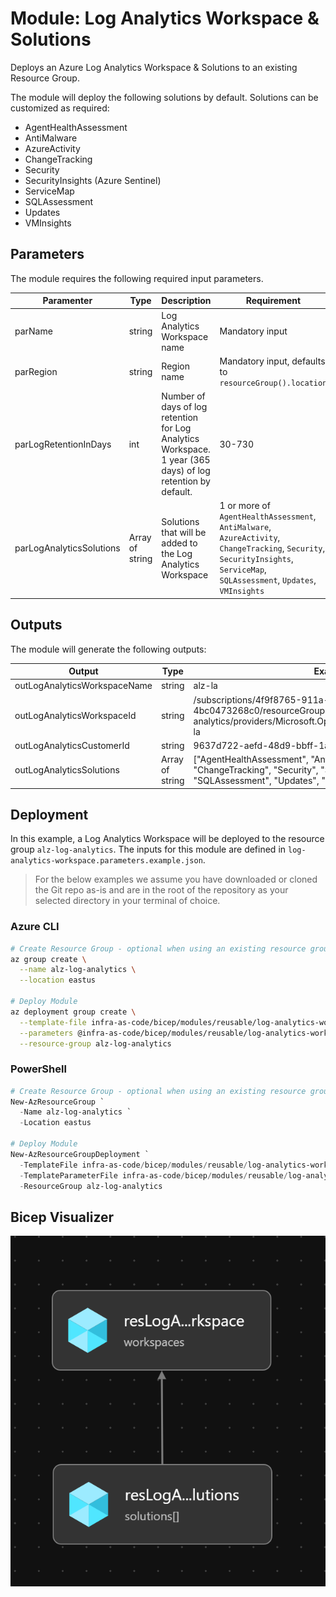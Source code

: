# Module:  Log Analytics Workspace & Solutions

Deploys an Azure Log Analytics Workspace & Solutions to an existing Resource Group.

The module will deploy the following solutions by default.  Solutions can be customized as required:

  * AgentHealthAssessment
  * AntiMalware
  * AzureActivity
  * ChangeTracking
  * Security
  * SecurityInsights (Azure Sentinel)
  * ServiceMap
  * SQLAssessment
  * Updates
  * VMInsights

## Parameters

The module requires the following required input parameters.

 Paramenter | Type | Description | Requirement | Example
----------- | ---- | ----------- | ----------- | -------
parName | string | Log Analytics Workspace name | Mandatory input | `alz-log-analytics`
parRegion | string | Region name | Mandatory input, defaults to `resourceGroup().location` | `eastus`
parLogRetentionInDays | int | Number of days of log retention for Log Analytics Workspace.  1 year (365 days) of log retention by default. | 30-730 | `365`
parLogAnalyticsSolutions | Array of string | Solutions that will be added to the Log Analytics Workspace | 1 or more of `AgentHealthAssessment`, `AntiMalware`, `AzureActivity`, `ChangeTracking`, `Security`, `SecurityInsights`, `ServiceMap`, `SQLAssessment`, `Updates`, `VMInsights` | Empty: `[]`<br />1 Solution: `["SecurityInsights"]`<br />Many Solutions: `["SecurityInsights","VMInsights"]`

## Outputs

The module will generate the following outputs:

Output | Type | Example
------ | ---- | --------
outLogAnalyticsWorkspaceName | string | alz-la 
outLogAnalyticsWorkspaceId | string | /subscriptions/4f9f8765-911a-4a6d-af60-4bc0473268c0/resourceGroups/alz-log-analytics/providers/Microsoft.OperationalInsights/workspaces/alz-la
outLogAnalyticsCustomerId | string | 9637d722-aefd-48d9-bbff-1a398fb7c80a
outLogAnalyticsSolutions | Array of string | ["AgentHealthAssessment", "AntiMalware","AzureActivity", "ChangeTracking", "Security", "SecurityInsights", "ServiceMap", "SQLAssessment", "Updates", "VMInsights"]



## Deployment

In this example, a Log Analytics Workspace will be deployed to the resource group `alz-log-analytics`.  The inputs for this module are defined in `log-analytics-workspace.parameters.example.json`.

> For the below examples we assume you have downloaded or cloned the Git repo as-is and are in the root of the repository as your selected directory in your terminal of choice.

### Azure CLI
```bash
# Create Resource Group - optional when using an existing resource group
az group create \
  --name alz-log-analytics \
  --location eastus

# Deploy Module
az deployment group create \
  --template-file infra-as-code/bicep/modules/reusable/log-analytics-workspace/log-analytics-workspace.bicep \
  --parameters @infra-as-code/bicep/modules/reusable/log-analytics-workspace/log-analytics-workspace.parameters.example.json \
  --resource-group alz-log-analytics
```

### PowerShell

```powershell
# Create Resource Group - optional when using an existing resource group
New-AzResourceGroup `
  -Name alz-log-analytics `
  -Location eastus

# Deploy Module
New-AzResourceGroupDeployment `
  -TemplateFile infra-as-code/bicep/modules/reusable/log-analytics-workspace/log-analytics-workspace.bicep `
  -TemplateParameterFile infra-as-code/bicep/modules/reusable/log-analytics-workspace/log-analytics-workspace.parameters.example.json `
  -ResourceGroup alz-log-analytics
```

## Bicep Visualizer

![Bicep Visualizer](media/bicep-visualizer.png "Bicep Visualizer")
